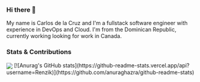 ### Hi there 👋


My name is Carlos de la Cruz and I'm a fullstack software engineer with experience in DevOps and Cloud. I'm from the Dominican Republic, currently working looking for work in Canada.


### Stats & Contributions
<img align="center" src="https://github-readme-stats.vercel.app/api/<CARD_TYPE>/?renzik=<RENZIK>&theme=<THEME_NAME>" />
[![Anurag's GitHub stats](https://github-readme-stats.vercel.app/api?username=Renzik)](https://github.com/anuraghazra/github-readme-stats)

<!--
**Renzik/Renzik** is a ✨ _special_ ✨ repository because its `README.md` (this file) appears on your GitHub profile.

Here are some ideas to get you started:

- 🔭 I’m currently working on ...
- 🌱 I’m currently learning ...
- 👯 I’m looking to collaborate on ...
- 🤔 I’m looking for help with ...
- 💬 Ask me about ...
- 📫 How to reach me: ...
- 😄 Pronouns: ...
- ⚡ Fun fact: ...
-->
